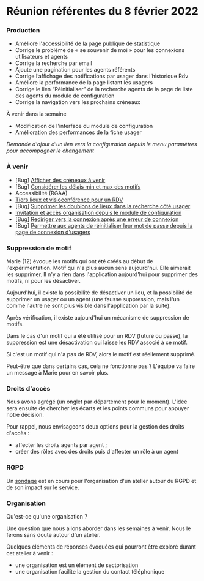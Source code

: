 # Réunion référentes du 8 février 2022



### Production

* Améliore l'accessibilité de la page publique de statistique
* Corrige le problème de « se souvenir de moi » pour les connexions utilisateurs et agents
* Corrige la recherche par email
* Ajoute une pagination pour les agents référents
* Corrige l’affichage des notifications par usager dans l’historique Rdv
* Améliore la performance de la page listant les usagers
* Corrige le lien “Réinitialiser” de la recherche agents de la page de liste des agents du module de configuration
* Corrige la navigation vers les prochains créneaux

À venir dans la semaine

* Modification de l'interface du module de configuration
* Amélioration des performances de la fiche usager

_Demande d'ajout d'un lien vers la configuration depuis le menu paramètres pour accompagner le changement_

### À venir

* \[Bug] [Afficher des créneaux à venir](https://github.com/betagouv/rdv-solidarites.fr/issues/2013)
* \[Bug] [Considérer les délais min et max des motifs](https://github.com/betagouv/rdv-solidarites.fr/issues/2005)
* Accessibilité (RGAA)
* [Tiers lieux et visioconférence pour un RDV](https://github.com/betagouv/rdv-solidarites.fr/issues/1639)
* \[Bug] [Supprimer les doublons de lieux dans la recherche côté usager](https://github.com/betagouv/rdv-solidarites.fr/issues/1955)
* [Invitation et accès organisation depuis le module de configuration](https://github.com/betagouv/rdv-solidarites.fr/issues/2032)
* \[Bug] [Rediriger vers la connexion après une erreur de connexion](https://github.com/betagouv/rdv-solidarites.fr/issues/2029)
* \[Bug] [Permettre aux agents de réinitialiser leur mot de passe depuis la page de connexion d'usagers](https://github.com/betagouv/rdv-solidarites.fr/issues/1614)

### Suppression de motif

Marie (12) évoque les motifs qui ont été créés au début de l'expérimentation. Motif qui n'a plus aucun sens aujourd'hui. Elle aimerait les supprimer. Il n'y a rien dans l'application aujourd'hui pour supprimer des motifs, ni pour les désactiver.

Aujourd'hui, il existe la possibilité de désactiver un lieu, et la possibilité de supprimer un usager ou un agent (une fausse suppression, mais l'un comme l'autre ne sont plus visible dans l'application par la suite).

Après vérification, il existe aujourd'hui un mécanisme de suppression de motifs.

Dans le cas d'un motif qui a été utilisé pour un RDV (future ou passé), la suppression est une désactivation qui laisse les RDV associé à ce motif.

Si c'est un motif qui n'a pas de RDV, alors le motif est réellement supprimé.

Peut-être que dans certains cas, cela ne fonctionne pas ? L'équipe va faire un message à Marie pour en savoir plus.

### Droits d'accès

Nous avons agrégé (un onglet par département pour le moment). L'idée sera ensuite de chercher les écarts et les points communs pour appuyer notre décision.

Pour rappel, nous envisageons deux options pour la gestion des droits d'accès :

* affecter les droits agents par agent ;
* créer des rôles avec des droits puis d'affecter un rôle à un agent

### RGPD

Un [sondage](https://framadate.org/4uBeGYeXP5gKFgaG) est en cours pour l'organisation d'un atelier autour du RGPD et de son impact sur le service.

### Organisation

Qu'est-ce qu'une organisation ?

Une question que nous allons aborder dans les semaines à venir. Nous le ferons sans doute autour d'un atelier.

Quelques éléments de réponses évoquées qui pourront être exploré durant cet atelier à venir :

* une organisation est un élément de sectorisation
* une organisation facilite la gestion du contact téléphonique
